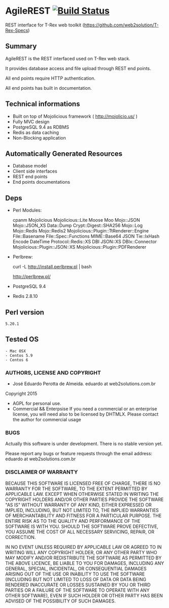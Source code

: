 # AgileREST [![Build Status](https://travis-ci.org/web2solutions/AgileREST.svg?branch=master)](https://travis-ci.org/web2solutions/AgileREST)

REST interface for T-Rex web toolkit (https://github.com/web2solution/T-Rex-Specs)



## Summary

 AgileREST is the REST interfaced used on T-Rex web stack.

 It provides database access and file upload through REST end points.

 All end points require HTTP authentication.

 All end points has built in documentation.

 
## Technical informations

 * Built on top of Mojolicious framework ( http://mojolicio.us/ )
 * Fully MVC design
 * PostgreSQL 9.4 as RDBMS
 * Redis as data caching
 * Non-Blocking application

## Automatically Generated Resources

  * Database model
  * Client side interfaces
  * REST end points
  * End points documentations

## Deps

  - Perl Modules: 

    cpanm Mojolicious Mojolicious::Lite Moose Moo Mojo::JSON Mojo::JSON_XS Data::Dump Crypt::Digest::SHA256 Mojo::Log Mojo::Redis Mojo::Redis2 Mojolicious::Plugin::TtRenderer::Engine File::Basename File::Spec::Functions MIME::Base64 JSON Tie::IxHash Encode DateTime Protocol::Redis::XS DBI
    JSON::XS DBIx::Connector Mojolicious::Plugin::JSON::XS Mojolicious::Plugin::PDFRenderer

  - Perlbrew:

    curl -L http://install.perlbrew.pl | bash

    http://perlbrew.pl/

  - PostgreSQL 9.4

  - Redis 2.8.10


## Perl version

  	5.20.1


## Tested OS

  	- Mac OSX
  	- Centos 5.9
  	- Centos 6



### AUTHORS, LICENSE AND COPYRIGHT

 - José Eduardo Perotta de Almeida. eduardo at web2solutions.com.br

  Copyright 2015 

- AGPL for personal use.
- Commercial && Enterpsise 
 If you need a commercial or an enterprise license, you will need also to be licensed by DHTMLX. Please contact the author for commercial usage


### BUGS

Actually this software is under development. There is no stable version yet.

Please report any bugs or feature requests through the email address: eduardo at web2solutions.com.br


### DISCLAIMER OF WARRANTY

BECAUSE THIS SOFTWARE IS LICENSED FREE OF CHARGE, THERE IS NO WARRANTY FOR THE SOFTWARE, TO THE EXTENT PERMITTED BY APPLICABLE LAW. EXCEPT WHEN OTHERWISE STATED IN WRITING THE COPYRIGHT HOLDERS AND/OR OTHER PARTIES PROVIDE THE SOFTWARE "AS IS" WITHOUT WARRANTY OF ANY KIND, EITHER EXPRESSED OR IMPLIED, INCLUDING, BUT NOT LIMITED TO, THE IMPLIED WARRANTIES OF MERCHANTABILITY AND FITNESS FOR A PARTICULAR PURPOSE. THE ENTIRE RISK AS TO THE QUALITY AND PERFORMANCE OF THE SOFTWARE IS WITH YOU. SHOULD THE SOFTWARE PROVE DEFECTIVE, YOU ASSUME THE COST OF ALL NECESSARY SERVICING, REPAIR, OR CORRECTION.

IN NO EVENT UNLESS REQUIRED BY APPLICABLE LAW OR AGREED TO IN WRITING WILL ANY COPYRIGHT HOLDER, OR ANY OTHER PARTY WHO MAY MODIFY AND/OR REDISTRIBUTE THE SOFTWARE AS PERMITTED BY THE ABOVE LICENCE, BE LIABLE TO YOU FOR DAMAGES, INCLUDING ANY GENERAL, SPECIAL, INCIDENTAL, OR CONSEQUENTIAL DAMAGES ARISING OUT OF THE USE OR INABILITY TO USE THE SOFTWARE (INCLUDING BUT NOT LIMITED TO LOSS OF DATA OR DATA BEING RENDERED INACCURATE OR LOSSES SUSTAINED BY YOU OR THIRD PARTIES OR A FAILURE OF THE SOFTWARE TO OPERATE WITH ANY OTHER SOFTWARE), EVEN IF SUCH HOLDER OR OTHER PARTY HAS BEEN ADVISED OF THE POSSIBILITY OF SUCH DAMAGES.


